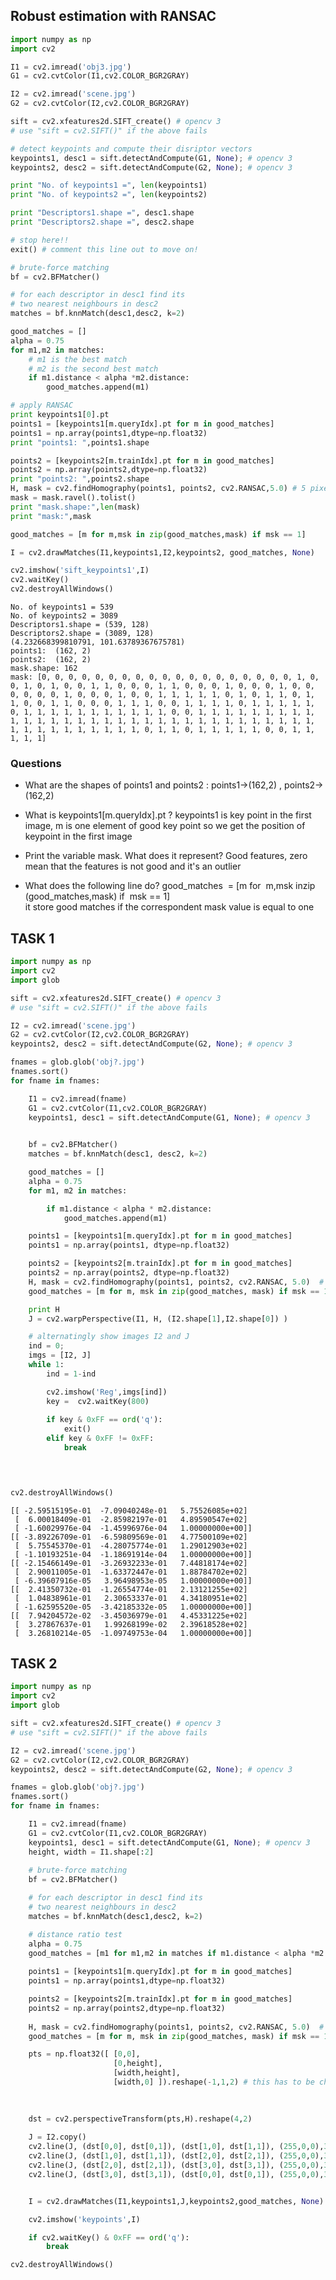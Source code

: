 
## Robust estimation with RANSAC


```python
import numpy as np
import cv2

I1 = cv2.imread('obj3.jpg')
G1 = cv2.cvtColor(I1,cv2.COLOR_BGR2GRAY)

I2 = cv2.imread('scene.jpg')
G2 = cv2.cvtColor(I2,cv2.COLOR_BGR2GRAY)

sift = cv2.xfeatures2d.SIFT_create() # opencv 3
# use "sift = cv2.SIFT()" if the above fails

# detect keypoints and compute their disriptor vectors
keypoints1, desc1 = sift.detectAndCompute(G1, None); # opencv 3
keypoints2, desc2 = sift.detectAndCompute(G2, None); # opencv 3

print "No. of keypoints1 =", len(keypoints1)
print "No. of keypoints2 =", len(keypoints2)

print "Descriptors1.shape =", desc1.shape
print "Descriptors2.shape =", desc2.shape

# stop here!!
exit() # comment this line out to move on!

# brute-force matching
bf = cv2.BFMatcher()

# for each descriptor in desc1 find its
# two nearest neighbours in desc2
matches = bf.knnMatch(desc1,desc2, k=2)

good_matches = []
alpha = 0.75
for m1,m2 in matches:
    # m1 is the best match
    # m2 is the second best match
    if m1.distance < alpha *m2.distance:
        good_matches.append(m1)

# apply RANSAC
print keypoints1[0].pt
points1 = [keypoints1[m.queryIdx].pt for m in good_matches]
points1 = np.array(points1,dtype=np.float32)
print "points1: ",points1.shape

points2 = [keypoints2[m.trainIdx].pt for m in good_matches]
points2 = np.array(points2,dtype=np.float32)
print "points2: ",points2.shape
H, mask = cv2.findHomography(points1, points2, cv2.RANSAC,5.0) # 5 pixels margin
mask = mask.ravel().tolist()
print "mask.shape:",len(mask)
print "mask:",mask

good_matches = [m for m,msk in zip(good_matches,mask) if msk == 1]

I = cv2.drawMatches(I1,keypoints1,I2,keypoints2, good_matches, None)

cv2.imshow('sift_keypoints1',I)
cv2.waitKey()
cv2.destroyAllWindows()
```

    No. of keypoints1 = 539
    No. of keypoints2 = 3089
    Descriptors1.shape = (539, 128)
    Descriptors2.shape = (3089, 128)
    (4.232668399810791, 101.63789367675781)
    points1:  (162, 2)
    points2:  (162, 2)
    mask.shape: 162
    mask: [0, 0, 0, 0, 0, 0, 0, 0, 0, 0, 0, 0, 0, 0, 0, 0, 0, 0, 0, 1, 0, 0, 1, 0, 1, 0, 0, 1, 1, 0, 0, 0, 1, 1, 0, 0, 0, 1, 0, 0, 0, 1, 0, 0, 0, 0, 0, 0, 1, 0, 0, 0, 1, 0, 0, 1, 1, 1, 1, 1, 0, 1, 0, 1, 1, 0, 1, 1, 0, 0, 1, 1, 0, 0, 0, 1, 1, 1, 0, 0, 1, 1, 1, 1, 0, 1, 1, 1, 1, 1, 0, 1, 1, 1, 1, 1, 1, 1, 1, 1, 1, 1, 0, 0, 1, 1, 1, 1, 1, 1, 1, 1, 1, 1, 1, 1, 1, 1, 1, 1, 1, 1, 1, 1, 1, 1, 1, 1, 1, 1, 1, 1, 1, 1, 1, 1, 1, 1, 1, 1, 1, 1, 1, 1, 1, 1, 0, 1, 1, 0, 1, 1, 1, 1, 1, 0, 0, 1, 1, 1, 1, 1]


### Questions
- What are the shapes of points1 and points2 : points1->(162,2) , points2->(162,2)


- What is keypoints1[m.queryIdx].pt ? keypoints1 is key point in the first image, m is one element of good key point so we get the position of keypoint in the first image

- Print the variable mask. What does it represent? Good features, zero mean that the features is not good and it's an outlier

- What does the following line do?
good_matches ​ = [m ​for ​ m,msk ​in ​ ​zip ​(good_matches,mask) ​if ​ msk == 1]<br>
it store good matches if the correspondent mask value is equal to one

## TASK 1


```python
import numpy as np
import cv2
import glob

sift = cv2.xfeatures2d.SIFT_create() # opencv 3
# use "sift = cv2.SIFT()" if the above fails

I2 = cv2.imread('scene.jpg')
G2 = cv2.cvtColor(I2,cv2.COLOR_BGR2GRAY)
keypoints2, desc2 = sift.detectAndCompute(G2, None); # opencv 3

fnames = glob.glob('obj?.jpg')
fnames.sort()
for fname in fnames:

    I1 = cv2.imread(fname)
    G1 = cv2.cvtColor(I1,cv2.COLOR_BGR2GRAY)
    keypoints1, desc1 = sift.detectAndCompute(G1, None); # opencv 3

    
    bf = cv2.BFMatcher()
    matches = bf.knnMatch(desc1, desc2, k=2)

    good_matches = []
    alpha = 0.75
    for m1, m2 in matches:

        if m1.distance < alpha * m2.distance:
            good_matches.append(m1)

    points1 = [keypoints1[m.queryIdx].pt for m in good_matches]
    points1 = np.array(points1, dtype=np.float32)

    points2 = [keypoints2[m.trainIdx].pt for m in good_matches]
    points2 = np.array(points2, dtype=np.float32)
    H, mask = cv2.findHomography(points1, points2, cv2.RANSAC, 5.0)  # 5 pixels margin
    good_matches = [m for m, msk in zip(good_matches, mask) if msk == 1]

    print H
    J = cv2.warpPerspective(I1, H, (I2.shape[1],I2.shape[0]) )

    # alternatingly show images I2 and J
    ind = 0;
    imgs = [I2, J]
    while 1:
        ind = 1-ind

        cv2.imshow('Reg',imgs[ind])
        key =  cv2.waitKey(800) 
                
        if key & 0xFF == ord('q'):
            exit()
        elif key & 0xFF != 0xFF:
            break


        

cv2.destroyAllWindows()  
```

    [[ -2.59515195e-01  -7.09040248e-01   5.75526085e+02]
     [  6.00018409e-01  -2.85982197e-01   4.89590547e+02]
     [ -1.60029976e-04  -1.45996976e-04   1.00000000e+00]]
    [[ -3.89226709e-01  -6.59809569e-01   4.77500109e+02]
     [  5.75545370e-01  -4.28075774e-01   1.29012903e+02]
     [ -1.10193251e-04  -1.18691914e-04   1.00000000e+00]]
    [[ -2.15466149e-01  -3.26932233e-01   7.44818174e+02]
     [  2.90011005e-01  -1.63372447e-01   1.88784702e+02]
     [ -6.39607916e-05   3.96498953e-05   1.00000000e+00]]
    [[  2.41350732e-01  -1.26554774e-01   2.13121255e+02]
     [  1.04838961e-01   2.30653337e-01   4.34180951e+02]
     [ -1.62595520e-05  -3.42185332e-05   1.00000000e+00]]
    [[  7.94204572e-02  -3.45036979e-01   4.45331225e+02]
     [  3.27867637e-01   1.99268199e-02   2.39618528e+02]
     [  3.26810214e-05  -1.09749753e-04   1.00000000e+00]]


## TASK 2


```python
import numpy as np
import cv2
import glob

sift = cv2.xfeatures2d.SIFT_create() # opencv 3
# use "sift = cv2.SIFT()" if the above fails

I2 = cv2.imread('scene.jpg')
G2 = cv2.cvtColor(I2,cv2.COLOR_BGR2GRAY)
keypoints2, desc2 = sift.detectAndCompute(G2, None); # opencv 3

fnames = glob.glob('obj?.jpg')
fnames.sort()
for fname in fnames:

    I1 = cv2.imread(fname)
    G1 = cv2.cvtColor(I1,cv2.COLOR_BGR2GRAY)
    keypoints1, desc1 = sift.detectAndCompute(G1, None); # opencv 3
    height, width = I1.shape[:2]
    
    # brute-force matching
    bf = cv2.BFMatcher()

    # for each descriptor in desc1 find its
    # two nearest neighbours in desc2
    matches = bf.knnMatch(desc1,desc2, k=2)

    # distance ratio test
    alpha = 0.75
    good_matches = [m1 for m1,m2 in matches if m1.distance < alpha *m2.distance]
    
    points1 = [keypoints1[m.queryIdx].pt for m in good_matches]
    points1 = np.array(points1,dtype=np.float32)

    points2 = [keypoints2[m.trainIdx].pt for m in good_matches]
    points2 = np.array(points2,dtype=np.float32)
    
    H, mask = cv2.findHomography(points1, points2, cv2.RANSAC, 5.0)  # 5 pixels margin
    good_matches = [m for m, msk in zip(good_matches, mask) if msk == 1]

    pts = np.float32([ [0,0],
                       [0,height],
                       [width,height],
                       [width,0] ]).reshape(-1,1,2) # this has to be changed

    
    
    dst = cv2.perspectiveTransform(pts,H).reshape(4,2)
   
    J = I2.copy()
    cv2.line(J, (dst[0,0], dst[0,1]), (dst[1,0], dst[1,1]), (255,0,0),3)
    cv2.line(J, (dst[1,0], dst[1,1]), (dst[2,0], dst[2,1]), (255,0,0),3)
    cv2.line(J, (dst[2,0], dst[2,1]), (dst[3,0], dst[3,1]), (255,0,0),3)
    cv2.line(J, (dst[3,0], dst[3,1]), (dst[0,0], dst[0,1]), (255,0,0),3)


    I = cv2.drawMatches(I1,keypoints1,J,keypoints2,good_matches, None)

    cv2.imshow('keypoints',I)

    if cv2.waitKey() & 0xFF == ord('q'):
        break

cv2.destroyAllWindows()
```
